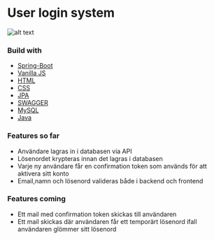 # User login system
![alt text](https://github.com/Sh1re-a/user.login.system/blob/master/src/main/resources/static/images/IMG_0626.png?raw=true)


### Build with



* [Spring-Boot](https://spring.io)
* [Vanilla JS](https://www.javascript.com)
* [HTML](https:///)
* [CSS](https:///)
* [JPA](https://jakarta.ee/specifications/persistence/3.0/)
* [SWAGGER](https://swagger.io)
* [MySQL](https://mysql.com)
* [Java](https://java.com)


### Features so far

- Användare lagras in i databasen via API
- Lösenordet krypteras innan det lagras i databasen
- Varje ny användare får en confirmation token som används för att aktivera sitt konto
- Email,namn och lösenord valideras både i backend och frontend


### Features coming
- Ett mail med confirmation token skickas till användaren 
- Ett mail skickas där användaren får ett temporärt lösenord ifall användaren glömmer sitt lösenord









